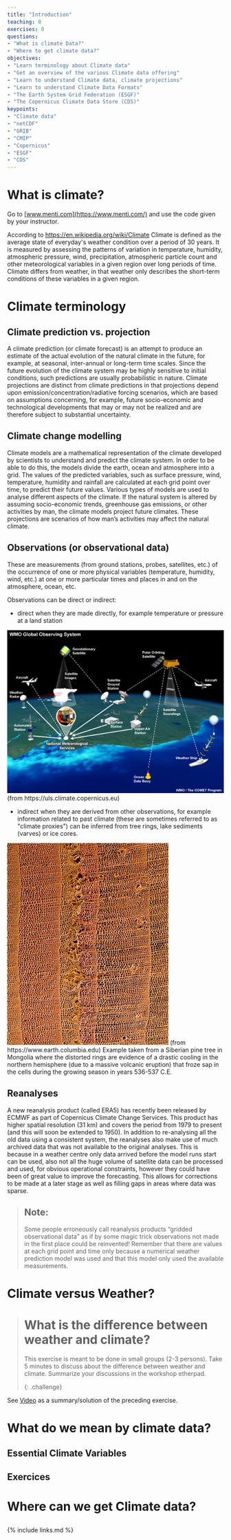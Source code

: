 ```yaml
---
title: "Introduction"
teaching: 0
exercises: 0
questions:
- "What is climate Data?"
- "Where to get climate data?"
objectives:
- "Learn terminology about Climate data"
- "Get an overview of the various Climate data offering"
- "Learn to understand Climate data, climate projections"
- "Learn to understand Climate Data Formats"
- "The Earth System Grid Federation (ESGF)"
- "The Copernicus Climate Data Store (CDS)"
keypoints:
- "Climate data"
- "netCDF"
- "GRIB"
- "CMIP"
- "Copernicus"
- "ESGF"
- "CDS"
---
```


# What is climate?

Go to [www.menti.com](https://www.menti.com/) and use the code given by your instructor.

According to https://en.wikipedia.org/wiki/Climate
Climate is defined as the average state of everyday's weather condition over a period of 30 years. It is measured by assessing the patterns of variation in temperature, humidity, atmospheric pressure, wind, precipitation, atmospheric particle count and other meteorological variables in a given region over long periods of time.
Climate differs from weather, in that weather only describes the short-term conditions of these variables in a given region. 

# Climate terminology

## Climate prediction vs. projection
A climate prediction (or climate forecast) is an attempt to produce an estimate of the actual evolution of the natural climate in the future, for example, at seasonal, inter-annual or long-term time scales. Since the future evolution of the climate system may be highly sensitive to initial conditions, such predictions are usually probabilistic in nature.
Climate projections are distinct from climate predictions in that projections depend upon emission/concentration/radiative forcing scenarios, which are based on assumptions concerning, for example, future socio-economic and technological developments that may or may not be realized and are therefore subject to substantial uncertainty.

## Climate change modelling
Climate models are a mathematical representation of the climate developed by scientists to understand and predict the climate system. In order to be able to do this, the models divide the earth, ocean and atmosphere into a grid. The values of the predicted variables, such as surface pressure, wind, temperature, humidity and rainfall are calculated at each grid point over time, to predict their future values.
Various types of models are used to analyse different aspects of the climate. If the natural system is altered by assuming socio-economic trends, greenhouse gas emissions, or other activities by man, the climate models project future climates. These projections are scenarios of how man’s activities may affect the natural climate.

## Observations (or observational data)
These are measurements (from ground stations, probes, satellites, etc.) of the occurrence of one or more physical variables (temperature, humidity, wind, etc.) at one or more particular times and places in and on the atmosphere, ocean, etc. 

Observations can be direct or indirect:
* direct when they are made directly, for example temperature or pressure at a land station

<img src="../fig/WMO Global Observing System.png">
(from https://uls.climate.copernicus.eu)

* indirect when they are derived from other observations, for example information related to past climate (these are sometimes referred to as "climate proxies") can be inferred from tree rings, lake sediments (varves) or ice cores.

<img src="../fig/frost_rings_375.jpg">
(from https://www.earth.columbia.edu) Example taken from a Siberian pine tree in Mongolia where the distorted rings are evidence of a drastic cooling in the northern hemisphere (due to a massive volcanic eruption) that froze sap in the cells during the growing season in years 536-537 C.E. 

## Reanalyses
A new reanalysis product (called ERA5) has recently been released by ECMWF as part of Copernicus Climate Change Services. This product has higher spatial resolution (31 km) and covers the period from 1979 to present (and this will soon be extended to 1950).
In addition to re-analysing all the old data using a consistent system, the reanalyses also make use of much archived data that was not available to the original analyses. This is because in a weather centre only data arrived before the model runs start can be used, also not all the huge volume of satellite data can be processed and used, for obvious operational constraints, however they could have been of great value to improve the forecasting. This allows for corrections to be made at a later stage as well as filling gaps in areas where data was sparse. 

> ## Note: 
> Some people erroneously call reanalysis products “gridded observational data” as if by some magic trick observations not
> made in the first place could be reinvented! Remember that there are values at each grid point and time only because a numerical
> weather prediction model was used and that this model only used the available measurements.

# Climate versus Weather?

> # What is the difference between weather and climate?
>
> This exercise is meant to be done in small groups (2-3 persons).
> Take 5 minutes to discuss about the difference between weather
> and climate. 
> Summarize your discussions in the workshop etherpad.
>
> {: .challenge}

See [Video](https://youtu.be/e0vj-0imOLw) as a summary/solution of the preceding exercise.

# What do we mean by climate data?

## Essential Climate Variables

## Exercices

# Where can we get Climate data?

## 

{% include links.md %}

